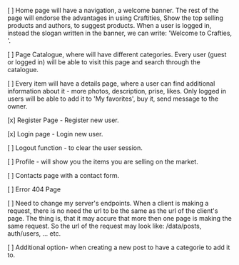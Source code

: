 [ ] Home page will have a navigation, a welcome banner. The rest of the page will endorse the advantages in using Craftities, Show the top selling products and authors, to suggest products.
When a user is logged in, instead the slogan written in the banner, we can write: 'Welcome to Crafties, <username>'.

[ ] Page Catalogue, where will have different categories. Every user (guest or logged in) will be able to visit this page and search through the catalogue. 

[ ] Every item will have a details page, where a user can find additional information about it - more photos, description, prise, likes. Only logged in users will be able to add it to 'My favorites', buy it, send message to the owner. 

[x] Register Page - Register new user. 

[x] Login page - Login new user. 

[ ] Logout function - to clear the user session. 

[ ] Profile  - will show you the items you are selling on the market. 

[ ] Contacts page with a contact form. 

[ ] Error 404 Page

[ ] Need to change my server's endpoints. When a client is making a request, there is no need the url to be the same as the url of the client's page. The thing is, that it may accure that more then one page is making the same request. So the url of the request may look like: /data/posts, auth/users, ... etc. 

[ ] Additional option- when creating a new post to have a categorie to add it to. 